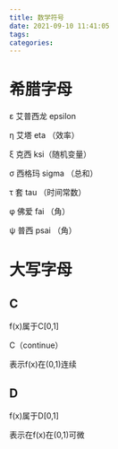 ```yaml
---
title: 数学符号
date: 2021-09-10 11:41:05
tags:
categories:
---
```




# 希腊字母

ε 艾普西龙 epsilon 

η 艾塔 eta （效率）

ξ 克西 ksi（随机变量）

σ 西格玛 sigma （总和）

τ 套 tau （时间常数）

φ 佛爱 fai （角）

ψ 普西 psai （角）



# 大写字母

## C

f(x)属于C[0,1]

C（continue）

表示f(x)在(0,1)连续

## D

f(x)属于D[0,1]

表示在f(x)在(0,1)可微